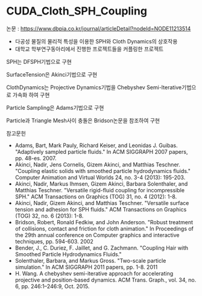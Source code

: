 # CUDA_Cloth_SPH_Coupling

논문 : https://www.dbpia.co.kr/journal/articleDetail?nodeId=NODE11213514
 - 다공성 물질의 물리적 특성을 이용한 SPH와 Cloth Dynamics의 상호작용
 - 대학교 학부연구동아리에서 진행한 프로젝트들을 커플링한 프로젝트

SPH는 DFSPH기법으로 구현

SurfaceTension은 Akinci기법으로 구현

ClothDynamics는 Projective Dynamics기법을 Chebyshev Semi-Iterative기법으로 가속화 하여 구현

Particle Sampling은 Adams기법으로 구현

Particle과 Triangle Mesh사이 충돌은 Bridson논문을 참조하여 구현


참고문헌
 - Adams, Bart, Mark Pauly, Richard Keiser, and Leonidas J. Guibas. "Adaptively sampled particle fluids." In ACM SIGGRAPH 2007 papers, pp. 48-es. 2007.
 - Akinci, Nadir, Jens Cornelis, Gizem Akinci, and Matthias Teschner. "Coupling elastic solids with smoothed particle hydrodynamics fluids." Computer Animation and Virtual Worlds 24, no. 3-4 (2013): 195-203.
 - Akinci, Nadir, Markus Ihmsen, Gizem Akinci, Barbara Solenthaler, and Matthias Teschner. "Versatile rigid-fluid coupling for incompressible SPH." ACM Transactions on Graphics (TOG) 31, no. 4 (2012): 1-8.
 - Akinci, Nadir, Gizem Akinci, and Matthias Teschner. "Versatile surface tension and adhesion for SPH fluids." ACM Transactions on Graphics (TOG) 32, no. 6 (2013): 1-8.
 - Bridson, Robert, Ronald Fedkiw, and John Anderson. "Robust treatment of collisions, contact and friction for cloth animation." In Proceedings of the 29th annual conference on Computer graphics and interactive techniques, pp. 594-603. 2002
 - Bender, J., C. Duriez, F. Jaillet, and G. Zachmann. "Coupling Hair with Smoothed Particle Hydrodynamics Fluids."
 - Solenthaler, Barbara, and Markus Gross. "Two-scale particle simulation." In ACM SIGGRAPH 2011 papers, pp. 1-8. 2011
 - H. Wang. A chebyshev semi-iterative approach for accelerating projective and position-based dynamics. ACM Trans. Graph., vol. 34, no. 6, pp. 246:1–246:9, Oct. 2015.
